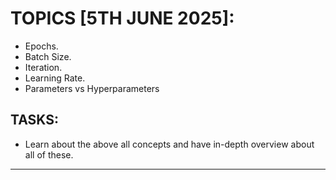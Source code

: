 # TOPICS [5TH JUNE 2025]:

- Epochs.
- Batch Size.
- Iteration.
- Learning Rate.
- Parameters vs Hyperparameters

## TASKS:

- Learn about the above all concepts and have in-depth overview about all of these.

---
